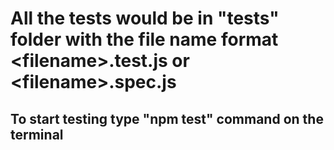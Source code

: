 # All the tests would be in "__tests__" folder with the file name format \<filename>.test.js or \<filename>.spec.js

## To start testing type "npm test" command on the terminal

